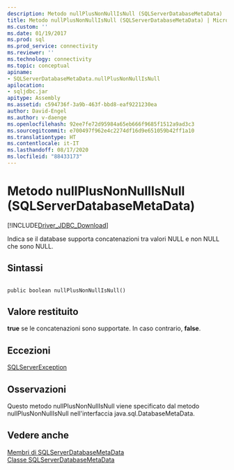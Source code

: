 ```yaml
---
description: Metodo nullPlusNonNullIsNull (SQLServerDatabaseMetaData)
title: Metodo nullPlusNonNullIsNull (SQLServerDatabaseMetaData) | Microsoft Docs
ms.custom: ''
ms.date: 01/19/2017
ms.prod: sql
ms.prod_service: connectivity
ms.reviewer: ''
ms.technology: connectivity
ms.topic: conceptual
apiname:
- SQLServerDatabaseMetaData.nullPlusNonNullIsNull
apilocation:
- sqljdbc.jar
apitype: Assembly
ms.assetid: c594736f-3a9b-463f-bbd8-eaf9221230ea
author: David-Engel
ms.author: v-daenge
ms.openlocfilehash: 92ee7fe72d95984a65eb666f9685f1512a9ad3c3
ms.sourcegitcommit: e700497f962e4c2274df16d9e651059b42ff1a10
ms.translationtype: HT
ms.contentlocale: it-IT
ms.lasthandoff: 08/17/2020
ms.locfileid: "88433173"
---
```

# <a name="nullplusnonnullisnull-method-sqlserverdatabasemetadata"></a>Metodo nullPlusNonNullIsNull (SQLServerDatabaseMetaData)
[!INCLUDE[Driver_JDBC_Download](../../../includes/driver_jdbc_download.md)]

  Indica se il database supporta concatenazioni tra valori NULL e non NULL che sono NULL.  
  
## <a name="syntax"></a>Sintassi  
  
```  
  
public boolean nullPlusNonNullIsNull()  
```  
  
## <a name="return-value"></a>Valore restituito  
 **true** se le concatenazioni sono supportate. In caso contrario, **false**.  
  
## <a name="exceptions"></a>Eccezioni  
 [SQLServerException](../../../connect/jdbc/reference/sqlserverexception-class.md)  
  
## <a name="remarks"></a>Osservazioni  
 Questo metodo nullPlusNonNullIsNull viene specificato dal metodo nullPlusNonNullIsNull nell'interfaccia java.sql.DatabaseMetaData.  
  
## <a name="see-also"></a>Vedere anche  
 [Membri di SQLServerDatabaseMetaData](../../../connect/jdbc/reference/sqlserverdatabasemetadata-members.md)   
 [Classe SQLServerDatabaseMetaData](../../../connect/jdbc/reference/sqlserverdatabasemetadata-class.md)  
  
  
